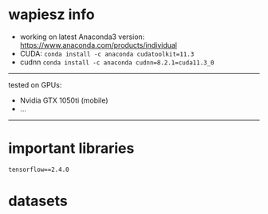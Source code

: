 # wapiesz info

- working on latest Anaconda3 version: https://www.anaconda.com/products/individual
- CUDA: `conda install -c anaconda cudatoolkit=11.3`
- cudnn `conda install -c anaconda cudnn=8.2.1=cuda11.3_0`
---

tested on GPUs:

- Nvidia GTX 1050ti (mobile)
- ...

---
# important libraries

`tensorflow==2.4.0`

# datasets

